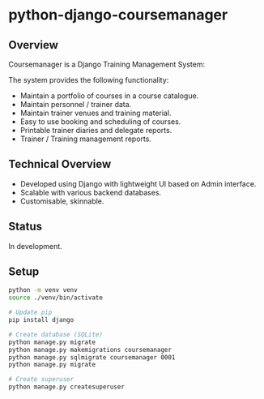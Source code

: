 # python-django-coursemanager

## Overview

Coursemanager is a Django Training Management System:

The system provides the following functionality:

* Maintain a portfolio of courses in a course catalogue.
* Maintain personnel / trainer data.
* Maintain trainer venues and training material.
* Easy to use booking and scheduling of courses.
* Printable trainer diaries and delegate reports.
* Trainer / Training management reports.

## Technical Overview

* Developed using Django with lightweight UI based on Admin interface.
* Scalable with various backend databases.
* Customisable, skinnable.

## Status

In development. 

## Setup
``` bash
python -m venv venv
source ./venv/bin/activate

# Update pip 
pip install django

# Create database (SQLite)
python manage.py migrate
python manage.py makemigrations coursemanager
python manage.py sqlmigrate coursemanager 0001
python manage.py migrate

# Create superuser
python manage.py createsuperuser
```